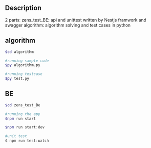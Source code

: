 ## Description

2 parts: 
    zens_test_BE: api and unittest written by Nestjs framwork and swagger
    algorithm: algorithm solving and test cases in python




## algorithm
```bash
$cd algorithm

#running sample code
$py algorithm.py

#running testcase
$py test.py
```
## BE

```bash
$cd zens_test_Be

#running the app 
$npm run start

$npm run start:dev

#unit test
$ npm run test:watch

```
